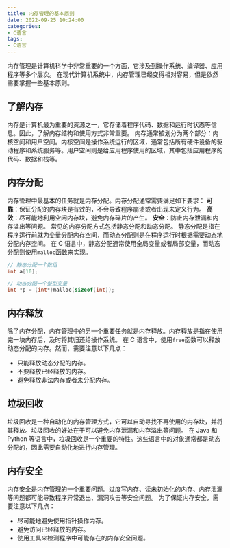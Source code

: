 ```yaml
---
title: 内存管理的基本原则
date: 2022-09-25 10:24:00
categories:
- C语言
tags:
- C语言
---
```


内存管理是计算机科学中非常重要的一个方面，它涉及到操作系统、编译器、应用程序等多个层次。
在现代计算机系统中，内存管理已经变得相对容易，但是依然需要掌握一些基本原则。

## 了解内存

内存是计算机最为重要的资源之一，它存储着程序代码、数据和运行时状态等信息。因此，了解内存结构和使用方式非常重要。
内存通常被划分为两个部分：内核空间和用户空间。内核空间是操作系统运行的区域，通常包括所有硬件设备的驱动程序和系统服务等。用户空间则是给应用程序使用的区域，其中包括应用程序的代码、数据和栈等。

## 内存分配

内存管理中最基本的任务就是内存分配。内存分配通常需要满足如下要求：
**可靠**：保证分配的内存块是有效的，不会导致程序崩溃或者出现未定义行为。
**高效**：尽可能地利用空闲内存块，避免内存碎片的产生。
**安全**：防止内存泄漏和内存溢出等问题。
常见的内存分配方式包括静态分配和动态分配。
静态分配是指在程序运行前就为变量分配内存空间，而动态分配则是在程序运行时根据需要动态地分配内存空间。
在 C 语言中，静态分配通常使用全局变量或者局部变量，而动态分配则使用`malloc`函数来实现。

```c
// 静态分配一个数组
int a[10];

// 动态分配一个整型变量
int *p = (int*)malloc(sizeof(int));
```

## 内存释放

除了内存分配，内存管理中的另一个重要任务就是内存释放。内存释放是指在使用完一块内存后，及时将其归还给操作系统。
在 C 语言中，使用`free`函数可以释放动态分配的内存。然而，需要注意以下几点：

- 只能释放动态分配的内存。
- 不要释放已经释放的内存。
- 避免释放非法内存或者未分配内存。

## 垃圾回收

垃圾回收是一种自动化的内存管理方式，它可以自动寻找不再使用的内存块，并将其释放。垃圾回收的好处在于可以避免内存泄漏和内存溢出等问题。
在 Java 和 Python 等语言中，垃圾回收是一个重要的特性。这些语言中的对象通常都是动态分配的，因此需要自动化地进行内存管理。

## 内存安全

内存安全是内存管理的一个重要问题。过度写内存、读未初始化的内存、内存泄漏等问题都可能导致程序异常退出、漏洞攻击等安全问题。
为了保证内存安全，需要注意以下几点：

- 尽可能地避免使用指针操作内存。
- 避免访问已经释放的内存。
- 使用工具来检测程序中可能存在的内存安全问题。